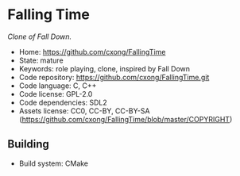 # Falling Time

_Clone of Fall Down._

- Home: https://github.com/cxong/FallingTime
- State: mature
- Keywords: role playing, clone, inspired by Fall Down
- Code repository: https://github.com/cxong/FallingTime.git
- Code language: C, C++
- Code license: GPL-2.0
- Code dependencies: SDL2
- Assets license: CC0, CC-BY, CC-BY-SA (https://github.com/cxong/FallingTime/blob/master/COPYRIGHT)

## Building

- Build system: CMake
